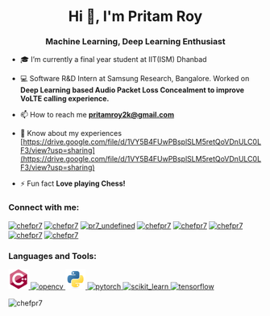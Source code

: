 <h1 align="center">Hi 👋, I'm Pritam Roy</h1>
<h3 align="center">Machine Learning, Deep Learning Enthusiast</h3>

- 🎓 I’m currently a final year student at IIT(ISM) Dhanbad

- 💻 Software R&D Intern at Samsung Research, Bangalore. Worked on **Deep Learning based Audio Packet Loss Concealment to improve VoLTE calling experience.**

- 📫 How to reach me **pritamroy2k@gmail.com**

- 📄 Know about my experiences [https://drive.google.com/file/d/1VY5B4FUwPBsplSLM5retQoVDnULC0LF3/view?usp=sharing](https://drive.google.com/file/d/1VY5B4FUwPBsplSLM5retQoVDnULC0LF3/view?usp=sharing)

- ⚡ Fun fact **Love playing Chess!**

<h3 align="left">Connect with me:</h3>
<p align="left">
<a href="https://linkedin.com/in/chefpr7" target="blank"><img align="center" src="https://raw.githubusercontent.com/rahuldkjain/github-profile-readme-generator/master/src/images/icons/Social/linked-in-alt.svg" alt="chefpr7" height="30" width="40" /></a>
<a href="https://kaggle.com/chefpr7" target="blank"><img align="center" src="https://raw.githubusercontent.com/rahuldkjain/github-profile-readme-generator/master/src/images/icons/Social/kaggle.svg" alt="chefpr7" height="30" width="40" /></a>
<a href="https://instagram.com/pr7_undefined" target="blank"><img align="center" src="https://raw.githubusercontent.com/rahuldkjain/github-profile-readme-generator/master/src/images/icons/Social/instagram.svg" alt="pr7_undefined" height="30" width="40" /></a>
<a href="https://www.codechef.com/users/chefpr7" target="blank"><img align="center" src="https://i.pinimg.com/originals/c5/d9/fc/c5d9fc1e18bcf039f464c2ab6cfb3eb6.jpg" alt="chefpr7" height="30" width="40" /></a>
<a href="https://www.hackerrank.com/chefpr7" target="blank"><img align="center" src="https://raw.githubusercontent.com/rahuldkjain/github-profile-readme-generator/master/src/images/icons/Social/hackerrank.svg" alt="chefpr7" height="30" width="40" /></a>
<a href="https://codeforces.com/profile/chefpr7" target="blank"><img align="center" src="https://i1.wp.com/sltechnicalacademy.com/wp-content/uploads/2021/01/codefoces.jpg?resize=800%2C497&ssl=1" alt="chefpr7" height="30" width="40" /></a>
<a href="https://www.leetcode.com/chefpr7" target="blank"><img align="center" src="https://i.ytimg.com/vi/rezuQxHinKc/maxresdefault.jpg" alt="chefpr7" height="30" width="40" /></a>
<a href="https://auth.geeksforgeeks.org/user/chefpr7" target="blank"><img align="center" src="https://raw.githubusercontent.com/rahuldkjain/github-profile-readme-generator/master/src/images/icons/Social/geeks-for-geeks.svg" alt="chefpr7" height="30" width="40" /></a>
</p>

<h3 align="left">Languages and Tools:</h3>
<p align="left"> <a href="https://www.w3schools.com/cpp/" target="_blank"> <img src="https://raw.githubusercontent.com/devicons/devicon/master/icons/cplusplus/cplusplus-original.svg" alt="cplusplus" width="40" height="40"/> </a> <a href="https://opencv.org/" target="_blank"> <img src="https://www.vectorlogo.zone/logos/opencv/opencv-icon.svg" alt="opencv" width="40" height="40"/> </a> <a href="https://www.python.org" target="_blank"> <img src="https://raw.githubusercontent.com/devicons/devicon/master/icons/python/python-original.svg" alt="python" width="40" height="40"/> </a> <a href="https://pytorch.org/" target="_blank"> <img src="https://www.vectorlogo.zone/logos/pytorch/pytorch-icon.svg" alt="pytorch" width="40" height="40"/> </a> <a href="https://scikit-learn.org/" target="_blank"> <img src="https://upload.wikimedia.org/wikipedia/commons/0/05/Scikit_learn_logo_small.svg" alt="scikit_learn" width="40" height="40"/> </a> <a href="https://www.tensorflow.org" target="_blank"> <img src="https://www.vectorlogo.zone/logos/tensorflow/tensorflow-icon.svg" alt="tensorflow" width="40" height="40"/> </a> </p>

<p><img align="center" src="https://github-readme-stats.vercel.app/api/top-langs?username=chefpr7&show_icons=true&locale=en&layout=compact" alt="chefpr7" /></p>


